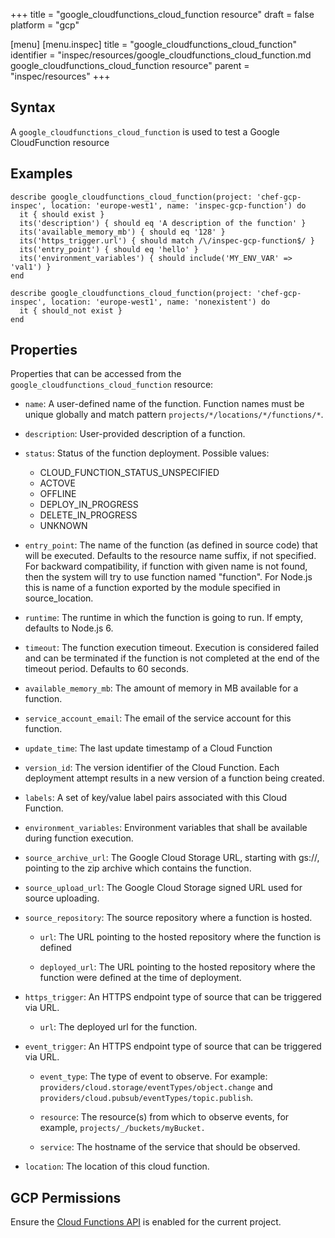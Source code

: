 +++
title = "google_cloudfunctions_cloud_function resource"
draft = false
platform = "gcp"

[menu]
  [menu.inspec]
    title = "google_cloudfunctions_cloud_function"
    identifier = "inspec/resources/google_cloudfunctions_cloud_function.md google_cloudfunctions_cloud_function resource"
    parent = "inspec/resources"
+++


## Syntax
A `google_cloudfunctions_cloud_function` is used to test a Google CloudFunction resource

## Examples
```
describe google_cloudfunctions_cloud_function(project: 'chef-gcp-inspec', location: 'europe-west1', name: 'inspec-gcp-function') do
  it { should exist }
  its('description') { should eq 'A description of the function' }
  its('available_memory_mb') { should eq '128' }
  its('https_trigger.url') { should match /\/inspec-gcp-function$/ }
  its('entry_point') { should eq 'hello' }
  its('environment_variables') { should include('MY_ENV_VAR' => 'val1') }
end

describe google_cloudfunctions_cloud_function(project: 'chef-gcp-inspec', location: 'europe-west1', name: 'nonexistent') do
  it { should_not exist }
end
```

## Properties
Properties that can be accessed from the `google_cloudfunctions_cloud_function` resource:


  * `name`: A user-defined name of the function. Function names must be unique globally and match pattern `projects/*/locations/*/functions/*`.

  * `description`: User-provided description of a function.

  * `status`: Status of the function deployment.
  Possible values:
    * CLOUD_FUNCTION_STATUS_UNSPECIFIED
    * ACTOVE
    * OFFLINE
    * DEPLOY_IN_PROGRESS
    * DELETE_IN_PROGRESS
    * UNKNOWN

  * `entry_point`: The name of the function (as defined in source code) that will be executed. Defaults to the resource name suffix, if not specified. For backward compatibility, if function with given name is not found, then the system will try to use function named "function". For Node.js this is name of a function exported by the module specified in source_location.

  * `runtime`: The runtime in which the function is going to run. If empty, defaults to Node.js 6.

  * `timeout`: The function execution timeout. Execution is considered failed and can be terminated if the function is not completed at the end of the timeout period. Defaults to 60 seconds.

  * `available_memory_mb`: The amount of memory in MB available for a function.

  * `service_account_email`: The email of the service account for this function.

  * `update_time`: The last update timestamp of a Cloud Function

  * `version_id`: The version identifier of the Cloud Function. Each deployment attempt results in a new version of a function being created.

  * `labels`: A set of key/value label pairs associated with this Cloud Function.

  * `environment_variables`: Environment variables that shall be available during function execution.

  * `source_archive_url`: The Google Cloud Storage URL, starting with gs://, pointing to the zip archive which contains the function.

  * `source_upload_url`: The Google Cloud Storage signed URL used for source uploading.

  * `source_repository`: The source repository where a function is hosted.

    * `url`: The URL pointing to the hosted repository where the function is defined

    * `deployed_url`: The URL pointing to the hosted repository where the function were defined at the time of deployment.

  * `https_trigger`: An HTTPS endpoint type of source that can be triggered via URL.

    * `url`: The deployed url for the function.

  * `event_trigger`: An HTTPS endpoint type of source that can be triggered via URL.

    * `event_type`: The type of event to observe. For example: `providers/cloud.storage/eventTypes/object.change` and `providers/cloud.pubsub/eventTypes/topic.publish`.

    * `resource`: The resource(s) from which to observe events, for example, `projects/_/buckets/myBucket.`

    * `service`: The hostname of the service that should be observed.

  * `location`: The location of this cloud function.


## GCP Permissions

Ensure the [Cloud Functions API](https://console.cloud.google.com/apis/library/cloudfunctions.googleapis.com/) is enabled for the current project.
